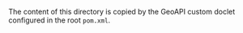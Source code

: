 The content of this directory is copied by the GeoAPI custom doclet
configured in the root `pom.xml`.
